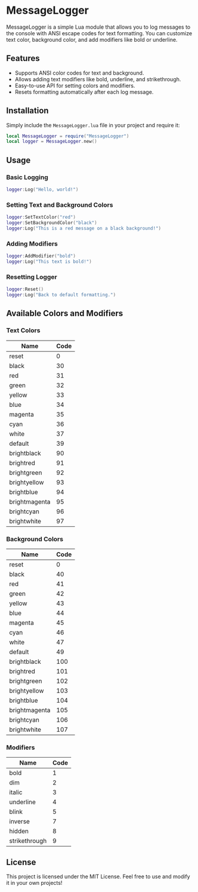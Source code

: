 # MessageLogger

MessageLogger is a simple Lua module that allows you to log messages to the console with ANSI escape codes for text formatting. You can customize text color, background color, and add modifiers like bold or underline.

## Features
- Supports ANSI color codes for text and background.
- Allows adding text modifiers like bold, underline, and strikethrough.
- Easy-to-use API for setting colors and modifiers.
- Resets formatting automatically after each log message.

## Installation
Simply include the `MessageLogger.lua` file in your project and require it:
```lua
local MessageLogger = require("MessageLogger")
local logger = MessageLogger.new()
```

## Usage
### Basic Logging
```lua
logger:Log("Hello, world!")
```

### Setting Text and Background Colors
```lua
logger:SetTextColor("red")
logger:SetBackgroundColor("black")
logger:Log("This is a red message on a black background!")
```

### Adding Modifiers
```lua
logger:AddModifier("bold")
logger:Log("This text is bold!")
```

### Resetting Logger
```lua
logger:Reset()
logger:Log("Back to default formatting.")
```

## Available Colors and Modifiers

### Text Colors
| Name            | Code |
|----------------|------|
| reset          | 0    |
| black          | 30   |
| red            | 31   |
| green          | 32   |
| yellow         | 33   |
| blue           | 34   |
| magenta        | 35   |
| cyan           | 36   |
| white          | 37   |
| default        | 39   |
| brightblack    | 90   |
| brightred      | 91   |
| brightgreen    | 92   |
| brightyellow   | 93   |
| brightblue     | 94   |
| brightmagenta  | 95   |
| brightcyan     | 96   |
| brightwhite    | 97   |

### Background Colors
| Name            | Code |
|----------------|------|
| reset          | 0    |
| black          | 40   |
| red            | 41   |
| green          | 42   |
| yellow         | 43   |
| blue           | 44   |
| magenta        | 45   |
| cyan           | 46   |
| white          | 47   |
| default        | 49   |
| brightblack    | 100  |
| brightred      | 101  |
| brightgreen    | 102  |
| brightyellow   | 103  |
| brightblue     | 104  |
| brightmagenta  | 105  |
| brightcyan     | 106  |
| brightwhite    | 107  |

### Modifiers
| Name            | Code |
|----------------|------|
| bold           | 1    |
| dim            | 2    |
| italic         | 3    |
| underline      | 4    |
| blink          | 5    |
| inverse        | 7    |
| hidden         | 8    |
| strikethrough  | 9    |

## License
This project is licensed under the MIT License. Feel free to use and modify it in your own projects!

